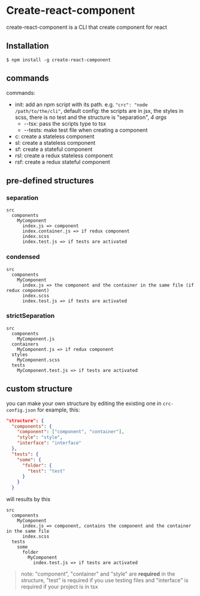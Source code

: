 # Create-react-component
create-react-component is a CLI that create component for react

## Installation
```
$ npm install -g create-react-component
```

## commands
commands:
* init: add an npm script with its path. e.g. `"crc": "node /path/to/the/cli"`, default config: the scripts are in jsx, the styles in scss, there is no test and the structure is "separation", _4 args_
  * --tsx: pass the scripts type to tsx
  * --tests: make test file when creating a component
* c: create a stateless component
* sl: create a stateless component
* sf: create a stateful component
* rsl: create a redux stateless component
* rsf: create a redux stateful component



## pre-defined structures

### separation
```
src
  components
    MyComponent
      index.js => component
      index.container.js => if redux component
      index.scss
      index.test.js => if tests are activated
```

### condensed
```
src
  components
    MyComponent
      index.js => the component and the container in the same file (if redux component)
      index.scss
      index.test.js => if tests are activated
```

### strictSeparation
```
src
  components
    MyComponent.js
  containers
    MyComponent.js => if redux component
  styles
    MyComponent.scss
  tests
    MyComponent.test.js => if tests are activated
```

## custom structure

you can make your own structure by editing the existing one in `crc-config.json`
for example, this:
```json
"structure": {
  "components": {
    "component": ["component", "container"],
    "style": "style",
    "interface": "interface"
  },
  "tests": {
    "some": {
      "folder": {
        "test": "test"
      }
    }
  }
```
will results by this
```
src
  components
    MyComponent
      index.js => component, contains the component and the container in the same file
      index.scss
  tests
    some
      folder
        MyComponent
          index.test.js => if tests are activated
```
> note: "component", "container" and "style" are **required** in the structure, "test" is required if you use testing files and "interface" is required if your project is in tsx
